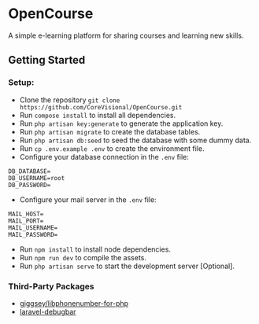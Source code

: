 # OpenCourse

A simple e-learning platform for sharing courses and learning new skills.

## Getting Started

### Setup:
* Clone the repository `git clone https://github.com/CoreVisional/OpenCourse.git`
* Run `compose install` to install all dependencies.
* Run `php artisan key:generate` to generate the application key.
* Run `php artisan migrate` to create the database tables.
* Run `php artisan db:seed` to seed the database with some dummy data.
* Run `cp .env.example .env` to create the environment file.
* Configure your database connection in the `.env` file:
```
DB_DATABASE=
DB_USERNAME=root
DB_PASSWORD=
```
* Configure your mail server in the `.env` file:
```
MAIL_HOST=
MAIL_PORT=
MAIL_USERNAME=
MAIL_PASSWORD=
```
* Run `npm install` to install node dependencies.
* Run `npm run dev` to compile the assets.
* Run `php artisan serve` to start the development server [Optional].

### Third-Party Packages
* [giggsey/libphonenumber-for-php](https://github.com/giggsey/libphonenumber-for-php)
* [laravel-debugbar](https://github.com/barryvdh/laravel-debugbar)
